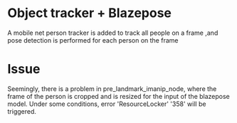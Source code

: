 # Object tracker + Blazepose
A mobile net person tracker is added to track all people on a frame ,and pose detection is performed for each person on the frame    
# Issue
Seemingly, there is a problem in pre_landmark_imanip_node, where the frame of the person is cropped and is resized for the input of the blazepose model. 
Under some conditions, error 'ResourceLocker' '358' will be triggered. 
